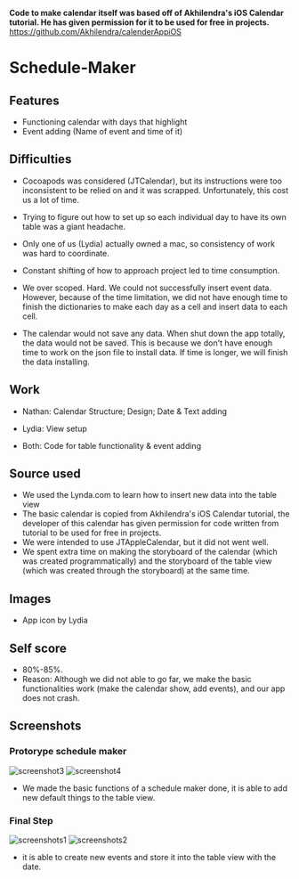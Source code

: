 **Code to make calendar itself was based off of Akhilendra's iOS Calendar tutorial. He has given permission for it to be used for free in projects.**
https://github.com/Akhilendra/calenderAppiOS


# Schedule-Maker

## Features
* Functioning calendar with days that highlight
* Event adding (Name of event and time of it)

## Difficulties
* Cocoapods was considered (JTCalendar), but its instructions were too inconsistent to be relied on and it was scrapped. Unfortunately, this cost us a lot of time.

* Trying to figure out how to set up so each individual day to have its own table was a giant headache.

* Only one of us (Lydia) actually owned a mac, so consistency of work was hard to coordinate.

* Constant shifting of how to approach project led to time consumption.

* We over scoped. Hard. We could not successfully insert event data. However, because of the time limitation, we did not have enough time to finish the dictionaries to make each day as a cell and insert data to each cell.

* The calendar would not save any data. When shut down the app totally, the data would not be saved. This is because we don't have enough time to work on the json file to install data. If time is longer, we will finish the data installing.

## Work

* Nathan: Calendar Structure; Design; Date & Text adding

* Lydia: View setup

* Both: Code for table functionality & event adding

## Source used
* We used the Lynda.com to learn how to insert new data into the table view
* The basic calendar is copied from Akhilendra's iOS Calendar tutorial, the developer of this calendar has given permission for code written from tutorial to be used for free in projects.
* We were intended to use JTAppleCalendar, but it did not went well.
* We spent extra time on making the storyboard of the calendar (which was created programmatically) and the storyboard of the table view (which was created through the storyboard) at the same time.

## Images
* App icon by Lydia

## Self score
* 80%-85%.
* Reason: Although we did not able to go far, we make the basic functionalities work (make the calendar show, add events), and our app does not crash.

## Screenshots
### Protorype schedule maker
![screenshot3](https://github.com/nsun6145/RIT-Schedule-Maker/blob/master/Picture1.png)
![screenshot4](https://github.com/nsun6145/RIT-Schedule-Maker/blob/master/Picture2.png)
* We made the basic functions of a schedule maker done, it is able to add new default things to the table view.
### Final Step
![screenshots1](https://github.com/nsun6145/RIT-Schedule-Maker/blob/master/3333.png)
![screenshots2](https://github.com/nsun6145/RIT-Schedule-Maker/blob/master/4444.png)
* it is able to create new events and store it into the table view with the date. 
